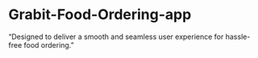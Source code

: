 # Grabit-Food-Ordering-app
“Designed to deliver a smooth and seamless user experience for hassle-free food ordering.”
